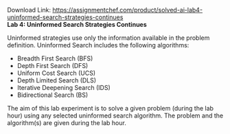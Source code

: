 Download Link: https://assignmentchef.com/product/solved-ai-lab4-uninformed-search-strategies-continues
<br>
<strong>Lab 4:</strong><strong> Uninformed Search Strategies Continues </strong>

Uninformed strategies use only the information available in the problem definition. Uninformed Search includes the following algorithms:

<ul>

 <li>Breadth First Search (BFS)</li>

 <li>Depth First Search (DFS)</li>

 <li>Uniform Cost Search (UCS)</li>

 <li>Depth Limited Search (DLS)</li>

 <li>Iterative Deepening Search (IDS)</li>

 <li>Bidirectional Search (BS)</li>

</ul>

The aim of this lab experiment is to solve a given problem (during the lab hour) using any selected uninformed search algorithm. The problem and the algorithm(s) are given during the lab hour.





